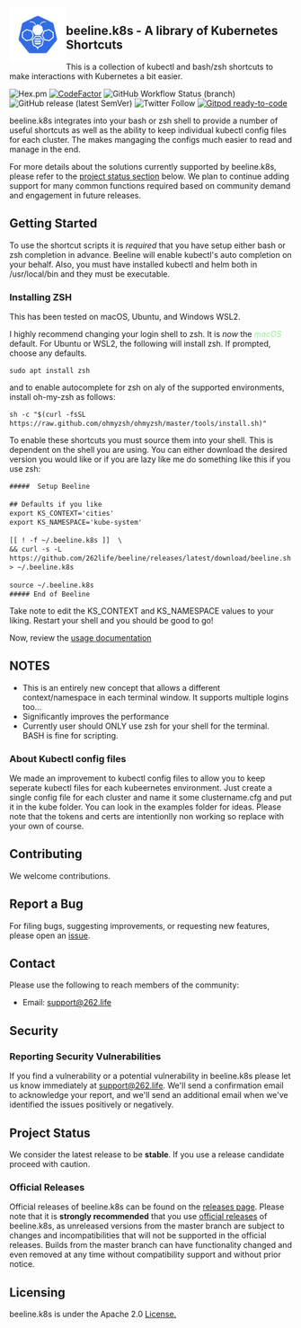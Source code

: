 <img alt="bob" align="left" src="K8-Beeline.png" width="20%" height="20%">

## beeline.k8s - A library of Kubernetes Shortcuts

This is a collection of kubectl and bash/zsh shortcuts to make interactions with Kubernetes a bit easier.

![Hex.pm](https://img.shields.io/hexpm/l/apa)
[![CodeFactor](https://www.codefactor.io/repository/github/262life/beeline/badge)](https://www.codefactor.io/repository/github/262life/beeline)
![GitHub Workflow Status (branch)](https://img.shields.io/github/workflow/status/262life/beeline/release/v2.2.4?label=build%20v2.2.4)
![GitHub release (latest SemVer)](https://img.shields.io/github/v/release/262life/beeline)
![Twitter Follow](https://img.shields.io/twitter/follow/262life?style=social)
[![Gitpod ready-to-code](https://img.shields.io/badge/Gitpod-ready--to--code-blue?logo=gitpod)](https://gitpod.io/#https://github.com/262life/beeline)

beeline.k8s integrates into your bash or zsh shell to provide a number of useful shortcuts as well as the ability to keep individual kubectl config files for each cluster.  The makes mangaging the configs much easier to read and manage in the end.

For more details about the solutions currently supported by beeline.k8s, please refer to the [project status section](#project-status) below.
We plan to continue adding support for many common functions required based on community demand and engagement in future releases. 

## Getting Started 

To use the shortcut scripts it is *required* that you have setup either bash or zsh completion in advance.  Beeline will enable kubectl's auto completion on your behalf.  Also, you must have installed kubectl and helm both in /usr/local/bin and they must be executable.

### Installing ZSH 
This has been tested on macOS, Ubuntu, and Windows WSL2.  

I highly recommend changing your login shell to zsh.  It is *now* the <span style="color:lightgreen">*macOS*</span> default.  For Ubuntu or WSL2, the following will install zsh.  If prompted, choose any defaults.

```
sudo apt install zsh
```

and to enable autocomplete for zsh on aly of the supported environments, install oh-my-zsh as follows:

```
sh -c "$(curl -fsSL https://raw.github.com/ohmyzsh/ohmyzsh/master/tools/install.sh)"
```

To enable these shortcuts you must source them into your shell.  This is dependent on the shell you are using.
You can either download the desired version you would like or if you are lazy like me do something like this if you use zsh:

```
#####  Setup Beeline

## Defaults if you like
export KS_CONTEXT='cities'
export KS_NAMESPACE='kube-system'

[[ ! -f ~/.beeline.k8s ]]  \
&& curl -s -L https://github.com/262life/beeline/releases/latest/download/beeline.sh  > ~/.beeline.k8s

source ~/.beeline.k8s
##### End of Beeline
```
Take note to edit the KS_CONTEXT and KS_NAMESPACE values to your liking.
Restart your shell and you should be good to go!  

Now, review the [usage documentation](DOCUMENTATION.md) 

## NOTES

- This is an entirely new concept that allows a different context/namespace in each terminal window.  It supports multiple logins too...
- Significantly improves the performance
- Currently user should ONLY use zsh for your shell for the terminal.  BASH is fine for scripting.

### About Kubectl config files

We made an improvement to kubectl config files to allow you to keep seperate kubectl files for each kubeernetes environment.  Just create a single config file for each cluster and name it some clustername.cfg and put it in the kube folder.  You can look in the examples folder for ideas.  Please note that the tokens and certs are intentionlly non working so replace with your own of course. 

## Contributing

We welcome contributions. 

## Report a Bug

For filing bugs, suggesting improvements, or requesting new features, please open an [issue](https://github.com/262life/beeline.k8s/issues).

## Contact

Please use the following to reach members of the community:

- Email: [support@262.life](mailto:support@262.life)

## Security

### Reporting Security Vulnerabilities

If you find a vulnerability or a potential vulnerability in beeline.k8s please let us know immediately at
[support@262.life](mailto:support@262.life). We'll send a confirmation email to acknowledge your
report, and we'll send an additional email when we've identified the issues positively or
negatively.


## Project Status

We consider the latest release to be **stable**.  If you use a release candidate proceed with caution. 


### Official Releases

Official releases of beeline.k8s can be found on the [releases page](https://github.com/262life/beeline/releases).
Please note that it is **strongly recommended** that you use [official releases](https://github.com/262life/beeline/releases) of beeline.k8s, as unreleased versions from the master branch are subject to changes and incompatibilities that will not be supported in the official releases.
Builds from the master branch can have functionality changed and even removed at any time without compatibility support and without prior notice.

## Licensing

beeline.k8s is under the Apache 2.0 [License.](LICENSE)

